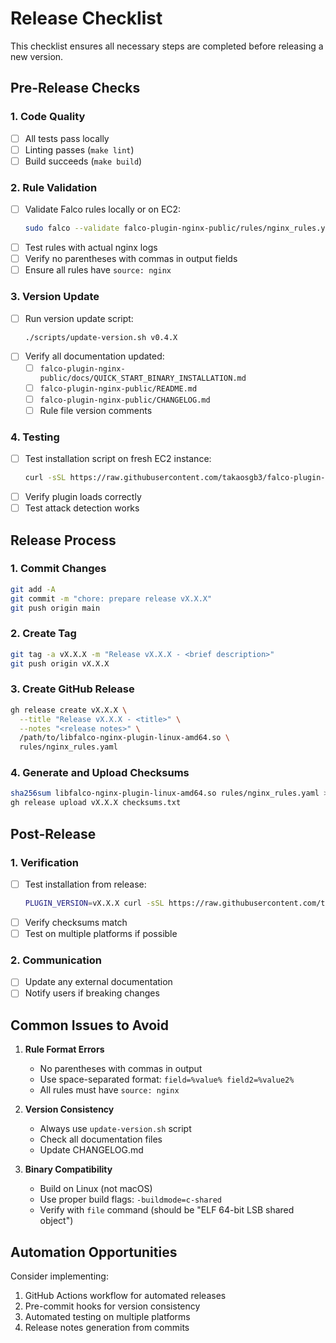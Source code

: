 # Release Checklist

This checklist ensures all necessary steps are completed before releasing a new version.

## Pre-Release Checks

### 1. Code Quality
- [ ] All tests pass locally
- [ ] Linting passes (`make lint`)
- [ ] Build succeeds (`make build`)

### 2. Rule Validation
- [ ] Validate Falco rules locally or on EC2:
  ```bash
  sudo falco --validate falco-plugin-nginx-public/rules/nginx_rules.yaml
  ```
- [ ] Test rules with actual nginx logs
- [ ] Verify no parentheses with commas in output fields
- [ ] Ensure all rules have `source: nginx`

### 3. Version Update
- [ ] Run version update script:
  ```bash
  ./scripts/update-version.sh v0.4.X
  ```
- [ ] Verify all documentation updated:
  - [ ] `falco-plugin-nginx-public/docs/QUICK_START_BINARY_INSTALLATION.md`
  - [ ] `falco-plugin-nginx-public/README.md`
  - [ ] `falco-plugin-nginx-public/CHANGELOG.md`
  - [ ] Rule file version comments

### 4. Testing
- [ ] Test installation script on fresh EC2 instance:
  ```bash
  curl -sSL https://raw.githubusercontent.com/takaosgb3/falco-plugin-nginx/main/install.sh | sudo bash
  ```
- [ ] Verify plugin loads correctly
- [ ] Test attack detection works

## Release Process

### 1. Commit Changes
```bash
git add -A
git commit -m "chore: prepare release vX.X.X"
git push origin main
```

### 2. Create Tag
```bash
git tag -a vX.X.X -m "Release vX.X.X - <brief description>"
git push origin vX.X.X
```

### 3. Create GitHub Release
```bash
gh release create vX.X.X \
  --title "Release vX.X.X - <title>" \
  --notes "<release notes>" \
  /path/to/libfalco-nginx-plugin-linux-amd64.so \
  rules/nginx_rules.yaml
```

### 4. Generate and Upload Checksums
```bash
sha256sum libfalco-nginx-plugin-linux-amd64.so rules/nginx_rules.yaml > checksums.txt
gh release upload vX.X.X checksums.txt
```

## Post-Release

### 1. Verification
- [ ] Test installation from release:
  ```bash
  PLUGIN_VERSION=vX.X.X curl -sSL https://raw.githubusercontent.com/takaosgb3/falco-plugin-nginx/main/install.sh | sudo bash
  ```
- [ ] Verify checksums match
- [ ] Test on multiple platforms if possible

### 2. Communication
- [ ] Update any external documentation
- [ ] Notify users if breaking changes

## Common Issues to Avoid

1. **Rule Format Errors**
   - No parentheses with commas in output
   - Use space-separated format: `field=%value% field2=%value2%`
   - All rules must have `source: nginx`

2. **Version Consistency**
   - Always use `update-version.sh` script
   - Check all documentation files
   - Update CHANGELOG.md

3. **Binary Compatibility**
   - Build on Linux (not macOS)
   - Use proper build flags: `-buildmode=c-shared`
   - Verify with `file` command (should be "ELF 64-bit LSB shared object")

## Automation Opportunities

Consider implementing:
1. GitHub Actions workflow for automated releases
2. Pre-commit hooks for version consistency
3. Automated testing on multiple platforms
4. Release notes generation from commits